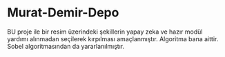 # Murat-Demir-Depo
BU proje ile bir resim üzerindeki şekillerin yapay zeka ve hazır modül yardımı alınmadan seçilerek kırpılması amaçlanmıştır. Algoritma bana aittir. Sobel algoritmasından da yararlanılmıştır.
